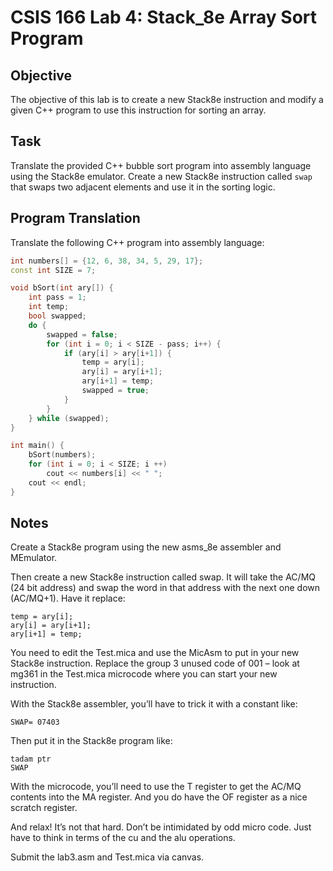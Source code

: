 # CSIS 166 Lab 4: Stack_8e Array Sort Program

## Objective
The objective of this lab is to create a new Stack8e instruction and modify a given C++ program to use this instruction for sorting an array.

## Task
Translate the provided C++ bubble sort program into assembly language using the Stack8e emulator. Create a new Stack8e instruction called `swap` that swaps two adjacent elements and use it in the sorting logic.

## Program Translation
Translate the following C++ program into assembly language:

```cpp
int numbers[] = {12, 6, 38, 34, 5, 29, 17};
const int SIZE = 7;

void bSort(int ary[]) {
    int pass = 1;
    int temp;
    bool swapped;
    do {
        swapped = false;
        for (int i = 0; i < SIZE - pass; i++) {
            if (ary[i] > ary[i+1]) {
                temp = ary[i];
                ary[i] = ary[i+1];
                ary[i+1] = temp;
                swapped = true;
            }
        }
    } while (swapped);
}

int main() {
    bSort(numbers);
    for (int i = 0; i < SIZE; i ++)
        cout << numbers[i] << " ";
    cout << endl;
}
```

## Notes
Create a Stack8e program using the new asms_8e assembler and MEmulator.

Then create a new Stack8e instruction called swap. It will take the AC/MQ (24 bit address) and swap the word in that address with the next one down (AC/MQ+1). Have it replace:

```
temp = ary[i];
ary[i] = ary[i+1];
ary[i+1] = temp;
```

You need to edit the Test.mica and use the MicAsm to put in your new Stack8e instruction. Replace the group 3 unused code of 001 – look at mg361 in the Test.mica microcode where you can start your new instruction.

With the Stack8e assembler, you’ll have to trick it with a constant like:

```SWAP= 07403```

Then put it in the Stack8e program like:

```
tadam ptr
SWAP
```

With the microcode, you’ll need to use the T register to get the AC/MQ contents into the MA register. And you do have the OF register as a nice scratch register.

And relax! It’s not that hard. Don’t be intimidated by odd micro code. Just have to think in terms of the cu and the alu operations.

Submit the lab3.asm and Test.mica via canvas.